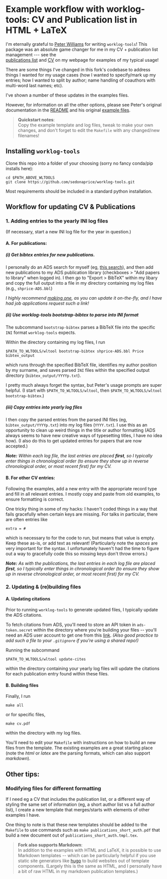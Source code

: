 
# Example workflow with worklog-tools: CV and Publication list in HTML + LaTeX

I'm eternally grateful to [Peter Williams](http://newton.cx/~peter/) for 
writing ``worklog-tools``! This package was an absolute game changer for me 
in my CV + publication list management --- see the  
[publications list](https://sedonaprice.github.io/publications.html) 
and [CV](https://sedonaprice.github.io/shprice-cv-web.pdf)
on my webpage for examples of my typical usage! 

There 
are some things I've changed in this fork's codebase to address things 
I wanted for my usage cases (how I wanted 
to specify/mark up my entries; how I wanted to split by author; 
name handling of coauthors with multi-word last names; etc).  

I've shown a number of these updates in the examples files. 

However, for information on all the other options, please see Peter's original 
documentation in the [README](../README.md) and his original 
[example files](pkgw/). 


> **Quickstart notes**:\
> Copy the example template and log files, tweak to make your own changes, 
> and don't forget to edit the ``Makefile`` with any changed/new filenames!


## Installing ``worklog-tools``

Clone this repo into a folder of your choosing (sorry no fancy conda/pip 
installs here): 
```
cd $PATH_ABOVE_WLTOOLS
git clone https://github.com/sedonaprice/worklog-tools.git
```
Most requirements should be included in a standard python installation. 

## Workflow for updating CV & Publications

### 1. Adding entries to the yearly INI log files 

(If necessary, start a new INI log file for the year in question.) 


#### A. For publications: 

##### (i) Get bibtex entries for new publications. 

I personally do an ADS search for myself 
(eg, [this search](https://ui.adsabs.harvard.edu/search/p_=0&q=%3Dauthor%3A(%22price%2C%20sedona%22%20or%20%22price%2C%20sedona%20h%22%20or%20%22price%2C%20s%20h%22%20or%20%22price%2C%20s%22)&sort=date%20desc%2C%20bibcode%20desc)), 
and then add new publications to my ADS publication library (checkboxes > 
"Add papers to library" when logged in). 
I then go to "Export > BibTeX" within my libary and copy the full output into 
a file in my directory containing my log files (e.g., ``shprice-ADS.bbl``)

*I highly recommend 
[making one](https://ui.adsabs.harvard.edu/help/libraries/), 
as you can update it on-the-fly, and I have had job applications request 
such a link!*

##### (ii) Use worklog-tools bootstrap-bibtex to parse into INI format

The subcommand ``bootstrap-bibtex`` parses 
a BibTeX file into the specific ``INI`` format ``worklog-tools`` expects. 

Within the directory containing my log files, I run 
```
$PATH_TO_WLTOOLS/wltool bootstrap-bibtex shprice-ADS.bbl Price bibtex_output
```
which runs through the specified BibTeX file, identifies my 
author position by my surname, and saves parsed ``INI`` files within 
the specified output directory (``bibtex_output/YYYYp.txt``). 


I pretty much always forget the syntax, but Peter's 
usage prompts are super helpful. (I start with ```$PATH_TO_WLTOOLS/wltool```, 
then ```$PATH_TO_WLTOOLS/wltool bootstrap-bibtex```.)


##### (iii) Copy entries into yearly log files

I then copy the parsed entries from the parsed INI files 
(eg, ``bibtex_output/YYYYp.txt``) into my log files (``YYYY.txt``). 
I use this as an opportunity to clean up weird things in the 
title or author formatting (ADS always seems to have new creative 
ways of typesetting titles, I have no idea how). 
(I also do this to get updated entries for papers that are now accepted.)

_**Note:** Within each log file, the last entries are placed **first**, so I 
typically enter things in chronological order (to ensure they show up 
in reverse chronological order, or most recent first) for my CV._



#### B. For other CV entries: 

Following the examples, add a new entry with the appropriate record type 
and fill in all relevant entries. 
I mostly copy and paste from old examples, to ensure formatting is correct. 

One tricky thing in some of my hacks: I haven't coded things in 
a way that fails gracefully when certain keys are missing. 
For talks in particular, there are often entries like 

```
extra = #
```
which is necessary to for the code to run, but means that value is empty. 
Keep these as-is, or add text as relevant! 
(Particularly note the *spaces* are 
very important for the syntax. 
I unfortunately haven't had the time to figure out a way to gracefully 
code this so missing keys don't throw errors.)


_**Note:** As with the publications, the last entries in each log file 
are placed **first**, so I 
typically enter things in chronological order (to ensure they show up 
in reverse chronological order, or most recent first) for my CV._



### 2. Updating & (re)building files 


#### A. Updating citations

Prior to running ``worklog-tools`` to generate updated files, I typically 
update the ADS citations. 

To fetch citations from ADS, you'll need to store an API token in 
``ads-token.secret`` within the directory where you're building your files 
-- you'll need an ADS user account to get one from this 
[link](https://ui.adsabs.harvard.edu/user/settings/token). 
_(Also good practice to add such a file to your ``.gitignore`` if you're 
using a shared repo!)_

Running the subcommand
```
$PATH_TO_WLTOOLS/wltool update-cites
```
within the directory containing your yearly log files will update the 
citations for each publication entry found within these files. 



#### B. Building files

Finally, I run 
```
make all
```
or for specific files, 
```
make cv.pdf
```
within the directory with my log files. 


You'll need to edit your ```Makefile``` with instructions 
on how to build an new files from the template. 
The existing examples are a great starting place (note the 
_html_ or _latex_ are the parsing formats, which can also 
support _markdown_). 


## Other tips: 

### Modifying files for different formatting

If I need eg a CV that includes the publication list, or a different 
way of styling the same set of information (eg, a short author list 
vs a full author list), I create a new 
template that merges/starts with elements of other examples I have. 

One thing to note is that these new templates should be added to the 
``Makefile`` to use commands such as ``make publications_short_auth.pdf`` 
that build a new document out of ``publications_short_auth.tmpl.tex``. 


> **Fork also supports Markdown**:\
> In addition to the examples with HTML and LaTeX, it is possible 
> to use Markdown templates -- which can be particularly helpful 
> if you use static site generators like [hugo](https://gohugo.io/) 
> to build websites out of template components. 
> (Largely this is the same as HTML, 
> and I personally have a bit of raw HTML in my markdown 
> publication templates.)